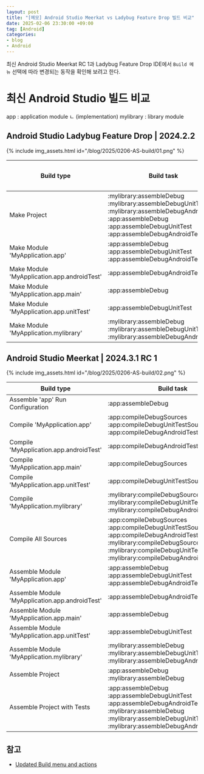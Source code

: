 ```yaml
---
layout: post
title: "[메모] Android Studio Meerkat vs Ladybug Feature Drop 빌드 비교"
date: 2025-02-06 23:30:00 +09:00
tag: [Android]
categories:
- blog
- Android
---
```


최신 Android Studio Meerkat RC 1과 Ladybug Feature Drop IDE에서 `Build 메뉴` 선택에 따라 변경되는 동작을 확인해 보려고 한다.

<!--more-->

# 최신 Android Studio 빌드 비교

app : application module
ㄴ (implementation) mylibrary : library module

## Android Studio Ladybug Feature Drop | 2024.2.2

{% include img_assets.html id="/blog/2025/0206-AS-build/01.png" %}

| Build type                                  | Build task                                                   | 단축키 |
| ------------------------------------------- | ------------------------------------------------------------ | ------ |
| Make Project                                | :mylibrary:assembleDebug<br />:mylibrary:assembleDebugUnitTest<br />:mylibrary:assembleDebugAndroidTest<br />:app:assembleDebug<br />:app:assembleDebugUnitTest<br />:app:assembleDebugAndroidTest | ⌘ + F9 |
| Make Module 'MyApplication.app'             | :app:assembleDebug<br />:app:assembleDebugUnitTest<br />:app:assembleDebugAndroidTest |        |
| Make Module 'MyApplication.app.androidTest' | :app:assembleDebugAndroidTest                                |        |
| Make Module 'MyApplication.app.main'        | :app:assembleDebug                                           |        |
| Make Module 'MyApplication.app.unitTest'    | :app:assembleDebugUnitTest                                   |        |
| Make Module 'MyApplication.mylibrary'       | :mylibrary:assembleDebug<br />:mylibrary:assembleDebugUnitTest<br />:mylibrary:assembleDebugAndroidTest |        |

## Android Studio Meerkat | 2024.3.1 RC 1

{% include img_assets.html id="/blog/2025/0206-AS-build/02.png" %}

| Build type                                      | Build task                                                   | 단축키                     |
| ----------------------------------------------- | ------------------------------------------------------------ | -------------------------- |
| Assemble 'app' Run Configuration                | :app:assembleDebug                                           | ⌘ + F9                     |
| Compile 'MyApplication.app'                     | :app:compileDebugSources<br />:app:compileDebugUnitTestSources<br />:app:compileDebugAndroidTestSources |                            |
| Compile 'MyApplication.app.androidTest'         | :app:compileDebugAndroidTestSources                          |                            |
| Compile 'MyApplication.app.main'                | :app:compileDebugSources                                     |                            |
| Compile 'MyApplication.app.unitTest'            | :app:compileDebugUnitTestSources                             |                            |
| Compile 'MyApplication.mylibrary'               | :mylibrary:compileDebugSources<br />:mylibrary:compileDebugUnitTestSources<br />:mylibrary:compileDebugAndroidTestSources |                            |
| Compile All Sources                             | :app:compileDebugSources<br />:app:compileDebugUnitTestSources<br />:app:compileDebugAndroidTestSources<br />:mylibrary:compileDebugSources<br />:mylibrary:compileDebugUnitTestSources<br />:mylibrary:compileDebugAndroidTestSources |                            |
| Assemble Module 'MyApplication.app'             | :app:assembleDebug<br />:app:assembleDebugUnitTest<br />:app:assembleDebugAndroidTest |                            |
| Assemble Module 'MyApplication.app.androidTest' | :app:assembleDebugAndroidTest                                |                            |
| Assemble Module 'MyApplication.app.main'        | :app:assembleDebug                                           |                            |
| Assemble Module 'MyApplication.app.unitTest'    | :app:assembleDebugUnitTest                                   |                            |
| Assemble Module 'MyApplication.mylibrary'       | :mylibrary:assembleDebug<br />:mylibrary:assembleDebugUnitTest<br />:mylibrary:assembleDebugAndroidTest |                            |
| Assemble Project                                | :app:assembleDebug<br />:mylibrary:assembleDebug             |                            |
| Assemble Project with Tests                     | :app:assembleDebug<br />:app:assembleDebugUnitTest<br />:app:assembleDebugAndroidTest<br />:mylibrary:assembleDebug<br />:mylibrary:assembleDebugUnitTest<br />:mylibrary:assembleDebugAndroidTest | 기존 'Make Project'와 동일 |

## 참고

- [Updated Build menu and actions](https://developer.android.com/studio/preview/features#build-actions-update)